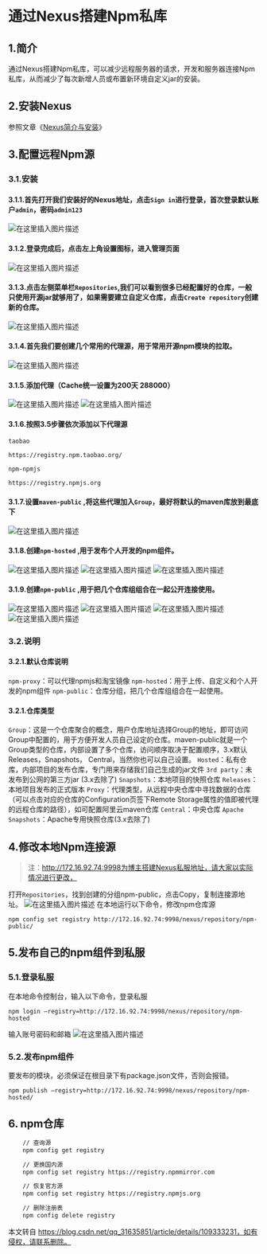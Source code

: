# 通过Nexus搭建Npm私库


## 1.简介

通过Nexus搭建Npm私库，可以减少远程服务器的请求，开发和服务器连接Npm私库，从而减少了每次新增人员或布置新环境自定义jar的安装。

## 2.安装Nexus

参照文章《[Nexus简介与安装](https://blog.csdn.net/qq_31635851/article/details/109288533)》

## 3.配置远程Npm源

### 3.1.安装

#### 3.1.1.首先打开我们安装好的Nexus地址，点击`Sign in`进行登录，首次登录默认账户`admin`，密码`admin123`
![在这里插入图片描述](https://img-blog.csdnimg.cn/2020102619365194.png)

#### 3.1.2.登录完成后，点击左上角设置图标，进入管理页面
![在这里插入图片描述](https://img-blog.csdnimg.cn/20201026194004819.png)

#### 3.1.3.点击左侧菜单栏`Repositories`,我们可以看到很多已经配置好的仓库，一般只使用开源jar就够用了，如果需要建立自定义仓库，点击`Create repository`创建新的仓库。
![在这里插入图片描述](https://img-blog.csdnimg.cn/20201026194112572.png)

#### 3.1.4.首先我们要创建几个常用的代理源，用于常用开源npm模块的拉取。
![在这里插入图片描述](https://img-blog.csdnimg.cn/20201028151145420.png)


#### 3.1.5.添加代理（Cache统一设置为200天 288000）
![在这里插入图片描述](https://img-blog.csdnimg.cn/20201028151348511.png)
![在这里插入图片描述](https://img-blog.csdnimg.cn/2020102620011192.png)

#### 3.1.6.按照3.5步骤依次添加以下代理源
`taobao`

```
https://registry.npm.taobao.org/

```

`npm-npmjs`

```
https://registry.npmjs.org

```

#### 3.1.7.设置`maven-public` ,将这些代理加入`Group`，最好将默认的maven库放到最底下
![在这里插入图片描述](https://img-blog.csdnimg.cn/20201026200551602.png)

#### 3.1.8.创建`npm-hosted` ,用于发布个人开发的npm组件。
![在这里插入图片描述](https://img-blog.csdnimg.cn/20201028152834802.png)
![在这里插入图片描述](https://img-blog.csdnimg.cn/20201028152856359.png)
![在这里插入图片描述](https://img-blog.csdnimg.cn/20201028153006353.png)

#### 3.1.9.创建`npm-public` ,用于把几个仓库组组合在一起公开连接使用。
![在这里插入图片描述](https://img-blog.csdnimg.cn/20201028153055432.png)
![在这里插入图片描述](https://img-blog.csdnimg.cn/20201028153141184.png)
![在这里插入图片描述](https://img-blog.csdnimg.cn/20201028153324597.png)
![在这里插入图片描述](https://img-blog.csdnimg.cn/20201028153514500.png)

### 3.2.说明

#### 3.2.1.默认仓库说明
`npm-proxy`：可以代理npmjs和淘宝镜像
`npm-hosted`：用于上传、自定义和个人开发的npm组件
`npm-public`：仓库分组，把几个仓库组组合在一起使用。

#### 3.2.1.仓库类型
`Group`：这是一个仓库聚合的概念，用户仓库地址选择Group的地址，即可访问Group中配置的，用于方便开发人员自己设定的仓库。maven-public就是一个Group类型的仓库，内部设置了多个仓库，访问顺序取决于配置顺序，3.x默认Releases，Snapshots， Central，当然你也可以自己设置。
`Hosted`：私有仓库，内部项目的发布仓库，专门用来存储我们自己生成的jar文件
`3rd party`：未发布到公网的第三方jar (3.x去除了)
`Snapshots`：本地项目的快照仓库
`Releases`： 本地项目发布的正式版本
`Proxy`：代理类型，从远程中央仓库中寻找数据的仓库（可以点击对应的仓库的Configuration页签下Remote Storage属性的值即被代理的远程仓库的路径），如可配置阿里云maven仓库
`Central`：中央仓库
`Apache Snapshots`：Apache专用快照仓库(3.x去除了)

## 4.修改本地Npm连接源

> 注：http://172.16.92.74:9998为博主搭建Nexus私服地址，请大家以实际情况进行更改，

打开`Repositories`，找到创建的分组npm-public，点击Copy，复制连接源地址。
![在这里插入图片描述](https://img-blog.csdnimg.cn/20201028152329883.png)
在本地运行以下命令，修改npm仓库源

```
npm config set registry http://172.16.92.74:9998/nexus/repository/npm-public/

```

## 5.发布自己的npm组件到私服

### 5.1.登录私服

在本地命令控制台，输入以下命令，登录私服

```
npm login –registry=http://172.16.92.74:9998/nexus/repository/npm-hosted

```

输入账号密码和邮箱
![在这里插入图片描述](https://img-blog.csdnimg.cn/2020102815430299.png#pic_center)

### 5.2.发布npm组件

要发布的模块，必须保证在根目录下有package.json文件，否则会报错。

```
npm publish –registry=http://172.16.92.74:9998/nexus/repository/npm-hosted/

```
## 6. npm仓库
```sh
    // 查询源
    npm config get registry

    // 更换国内源
    npm config set registry https://registry.npmmirror.com

    // 恢复官方源
    npm config set registry https://registry.npmjs.org

    // 删除注册表
    npm config delete registry
```
本文转自 https://blog.csdn.net/qq_31635851/article/details/109333231，如有侵权，请联系删除。